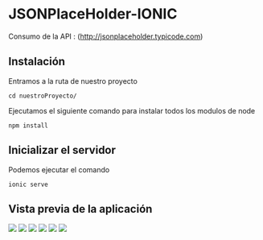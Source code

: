 # JSONPlaceHolder-IONIC
Consumo de la API : (http://jsonplaceholder.typicode.com)


## Instalación 

Entramos a la ruta de nuestro proyecto 

```
cd nuestroProyecto/

```

Ejecutamos el siguiente comando para instalar todos los modulos de node 

```
npm install

```

## Inicializar el servidor 

Podemos ejecutar el comando 

```
ionic serve

```

## Vista previa de la aplicación

![](https://lh3.googleusercontent.com/oXft66FB1ydCEOSfMiLpjorD7LOa2lkfnwjXd6cUmUL78_tDnhJWEeiFpc1X7z6blZxsEKrUkqzOf01UNbKWkHnCWV1IwzCBUFw7plZDFKV6xaDkeXlc9Ktfzcb1Ii-Rb1taGaf8VRI4hUC6qSavBbfFEXLLgCUY59ovxOqCBH4HlaVqCuIAXvbiDGS_fbZ7OyRgpsVILXeM9fJmXmuiaqYabHePRMLj4kdiVxh_19xn557XnRiyBf8xl1NX75t44yPl45bWbuedJsu74ysbnIIryYzmlzcZPhVu9TzTHdzcBhrb7b8mc5g043OMRmoQvgJqkoctPlQb4WsMKNAcfbC5oHll4btGq0pnJ__JgytMzxc2bcO46lUU39TxjbESCQ95ezd3HOqaOicSamJH09Wbv4G7bvGX55Qtex4vzfuXrM0t39WysOPY7aURa69Vw8JY0pigMx-Tz2Na3zx63bli-sV5EU-jweoBm0vOommv04-ZMkn24drUsd6ot4B7q7-Ky7xzhEa-FfORWBc8pTxViI1Ir1r5PyMpSEAlgXm2Mqb0smoplW9lmsUZAclQWD3Nx6ZIGMa4qNt1kL1334GtW51nlM5xpMMQ61lwq3jKXbmt67Wt6eem1lBncGI_IJwbxv6qN2mCp9iji9t1qMPL4hHpF4c=w281-h500-no)
![](https://lh3.googleusercontent.com/vV8XJ45B04ceR-7ZZaxw71dPlIeCQepWU_SEzRHwL8u5YP6LVKZA_hin0s2jRQLtkekionqhjhAj0vuWhaeteumpn6wp-i_PRtiT_XUW1MYA5tda6qYntq_CM6cXjggwvN6uhPWuATCo8FNMjVOVUFYBaC48jD0du4VgjT2VPKZ4IOln8101vmdUfECWmT9fcx6-6WklgUhqP7js8cdWn07aXaUG98_7Eio71cbgf8phyOluzXGydqOwKgZgervj1KT52o_WQevWhxeWQ25RqgmXKdC8HcRMvzPaG49HA6s3_59Sf69BvEU3lEqPrmvKn4ft4mcYR_J_3_0lIo7VhadGVFhN24fKTSGI3AZXR6Q7heEHUmppbTxkYtp1ZzQABEcCcGpgzWZltLIkpSqENTNzoj91Co7hR_ICiBCqJQ1bu7JDdZxzuoCJ4EcHqdcjMkClZq73SGCu8IJ_cuY5Jyi0i0GgVCIdH5xSdIXw1aSR3EyATS310nxigEHOFY7y4dFybXQNh7RFlZrrliMCd8WJ8SbNbqeJpAWSB-6qv4IFy4pL3H_MJfLCioAmiRw5Fci6Pd_n7yrr9ybmVGba_Yeg75TR0ZylUas26TlebxM07l54v3bZGDE6ViDMqVHo8aGMrTLvWWVaFW_75F1jRpbi0HhlwBo=w281-h501-no)
![](https://lh3.googleusercontent.com/LKPch3X6M9Is5JAxw2KFA8HQ3SLlPn28BYd2gLnu-s8qtML4gemWjoSJrbsnQpJUHmfdG59Lc7KyhOO0DJ5W74WhtGBCfBin9NyTS5IWGv3mRSUMC5T4EzMOYVuATCTKdlxIHm7P3KAtQIzANrrNtN3rHd3cF-CHxZCGuPPQ2HKTtOVEge_DtEQitKVrzXJuOEnZzx7y65NqsQVXZBkSC-9EI4zaQ-ft4x-30CXX8zAoYMyFH35zrLtgM4d_xdWp9y98ZRih3n1Yhm3T2Lb7kLtLrH4d_4Qa0Io-kDtoGSFlw0P9WTZGp6o5DGwBUv3GVHVUQ97ETLjnOqQWzuuyUUOV8FHJGzZ98bY0Y6CaqPSSXgjLpKuokW-gn5gaY4ODz6yF56-Tcqh5VIY253IQ7u9b8pbm4EI8YEudOEgFgsRMSaK-CrcvBuAs4e2OdBXcqvvwUI72O9EqAhZ82oQnb9WdI7r3KeWSBVeWMJLWj3WK10MD8dwBKhznAP2sLVb2SX3wnRWehsiZSWjMXyZijXKF0dDI9mtf4YtdV3W-PUESIbyPBSgvN6n_6vwT2p0-ta-CCfhesdYcS22Rx6BhRydyDE39hZIm9IYSAG77UBXcowsdJQ2iTt2ik_k3oXsAV5qigZZnU__47O09tTQ4YhyXiKgi_Gc=w281-h500-no)
![](https://lh3.googleusercontent.com/nU-SUhTmpqt-5NNy9O0o9A7YRy3EqSPhiXz1sD01Qg9VEo-LGHxjbM5FejKi4eBAP1Dqyies0qnRLEzPVSD-LvYMMBcR-CUqeB_MvTvW1-lEfIuHFtPv5YukkN4CJC0cpyZsqz4ciaYhvNWLApnC4RLCDb0HD36y1VU3n_tuaDEFg-wUv9bXDRjoe6mA9GlpHU1PpFP4hKmiU2tSvnsMDdI2f5002J8Ecl9ivGRG-WrjdfJHOmThwKmUQ43IN3tJ7zGmN0kXWRDnZoipXV6L-YbXonNj8tsiROOMvuHY6YAMZ96UUNl-qPk31NPxNjfD8e22-W0Q7X935wiiexU7F2DR3V8tEjR7uiEm4bYGWOkK6KwzZIluKGR-RC15pZOb45ZiNMGs-P0IIPqt-1Krf6p1q4L-JfBoCToRgq7mAm0XCrsdkhgOVoSTXi5FnfXInYKggZJBT64LQGPFitQ8Kadlu98GPl5T5iZSBB8vCLrXzVQxZ_pdY762els6evdKFUYUQSlTZNwQdFbrHVpbJ1pGmyXxQMnAf-hBi-8iOPtsfXx5ksVrZuOhHznKIEfKVolSX2Api7999Kvt9H6aOrLYOEcFHFsLJOe4agkp5zgHp0fcs8_FUGsJk1-sW93M1sO18PHg4JfmBVuznhhcOwRPj-VeIOE=w282-h501-no)
![](https://lh3.googleusercontent.com/W2vS-mFUjuek-nKwfM3VkXKEyLK220hNNMysXRNJNtuQ3ue1NlEH_K0CcevqXVY6o1Gtvm9DEBjfO-xIp2s71joH5aSzUDj1e4ubdpaijQcBMSBSVR3BwiEiN3yfIxWy4FEGuNpGEj2RV5GwDXfFBKpfhJqzSMVBhUYX2aoaj7AFnNATJWlKYptF1WTH_ZgoyKeAZrSHbg6LTCbQbyRg0mHHUT8gVZ_MCxV0YeO_B6sr1M_HSOYBuB3bC4_jUWdhr1fKAgio5OCfvqwBizWW535Mwuop7wkiqaWtQwKfqslPcGKdNQlE2KXDNe0y8lWz7UUzGAok57qzC1WITwDdC-KqBM0Cj3UtcZIG4cq3zHSBDiMUQdaF-2hSEiyymv-dagWsac3D4S4Br15B2IxhpBkNVnc1F4wmeT-pHtH4xGd_nQ6r0Nbx59HegwUoifOZnp6WQWN_QkfXLzU-AhW-7EgKvlMuVvGoyjhmUvfdgtXMtxGkL_YYOWHMsbV3hna9ms5_6FPbtPfWE86m_OdvwXFk56fJ-sxV79KwwI-sAlB5kY7NLtaqE1lISPh53PA6GjRTd5gV7zlOeO0tyqNGpjIMna1ZXTeKROJVXj9u46EEZmu_7002-fNPWdmauSVqKg05Xq0t162uNCaikwT28i-IeVYt8H8=w279-h498-no)
![](https://lh3.googleusercontent.com/xzoNz9A09zg5gkgmWlN6J00dpso4I7RfYDmwtUGkT4MR3AFFdjqYmk88Sp9_c3Phwk9ccuW3eRob3IH5YQVah0kF10giJWPgg9xGnH3au5ic6MXGL_IZKZMO3_21RgrjWeWvYunF_Pr_B7RDGqP1mZkFL_ZMf_n1T_gj_Sb_JBKzzwYrZx5VoQr-M07AZT6SQnCkSRl2ADGyeyJwe7aojgUMMoD2PdZvCooJet0YLjI5Qj3UcfGT084rtSMWxkzsmonbCO6YWdszS_9L1cXThl1PRQh4Ohrb9mr2NbHQHClNgKCpc5rf62MhK1ZMYpZn8bD6JfdzMDAvkkHn_1RnYg9NRzwRCYoi4XTsrHxrxQFLZuLLBM6I4jL0M2ZlMScScA1G3jepRZYZAhfueAzfgvddgtmr02D8Gf2ntMJKaXFpueqv4PuPFcRtVlH308FOOe_QADAx87h2Rh5z4HgahL8iUuC1eIbXq8-vjL32HNo79hP-BvGNaUF_-o-xqzKIbvddfez6V6siOowSMXcbtot4yD-g5rUxe09TaZ16QqZla-LnP6iwHnHy9xTVDj3uQjvY4Zvqj7ziBV3vOspKYERIik84GTNiqEx9aTiP0-5hZ-F2G-mfMfv4v_xFIWVBBDpzwadPqOp6u53nbCbLSbDNCdoLOR0=w280-h499-no)

